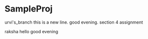 # SampleProj
urvi's_branch
this is a new line.
good evening.
section 4 assignment

raksha 
hello good evening
